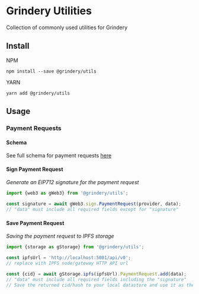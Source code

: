 # Grindery Utilities

Collection of commonly used utilities for Grindery

## Install

NPM

`npm install --save @grindery/utils`

YARN

`yarn add @grindery/utils`


## Usage

### Payment Requests

#### Schema
See full schema for payment requests [here](https://github.com/grindery-io/grindery-utils/blob/master/src/data/types/PaymentRequest/)


#### Sign Payment Request

_Generate an EIP712 signature for the payment request_

``` JavaScript
import {web3 as gWeb3} from '@grindery/utils';

const signature = await gWeb3.sign.PaymentRequest(provider, data);
// "data" must include all required fields except for "signature"
```

#### Save Payment Request

_Saving the payment request to IPFS storage_

``` JavaScript
import {storage as gStorage} from '@grindery/utils';

const ipfsUrl = 'http://localhost:5001/api/v0'; 
// replace with IPFS node/gateway HTTP API url

const {cid} = await gStorage.ipfs(ipfsUrl).PaymentRequest.add(data);
// "data" must include all required fields including the "signature"
// Save the returned cid/hash to your local datastore and use it as the `meta.updateOf` value for updates
```
